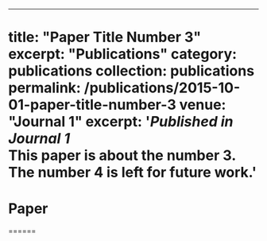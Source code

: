 ---
title: "Paper Title Number 3"
excerpt: "Publications"
category: publications
collection: publications
permalink: /publications/2015-10-01-paper-title-number-3
venue: "Journal 1"
excerpt: '<i>Published in Journal 1</i><br/>This paper is about the number 3. The number 4 is left for future work.'
======

Paper
======
======
